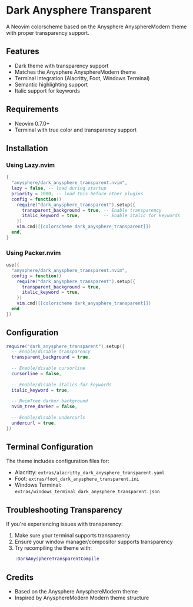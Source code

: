 # Dark Anysphere Transparent

A Neovim colorscheme based on the Anysphere AnysphereModern theme with proper transparency support.

## Features

- Dark theme with transparency support
- Matches the Anysphere AnysphereModern theme
- Terminal integration (Alacritty, Foot, Windows Terminal)
- Semantic highlighting support
- Italic support for keywords

## Requirements

- Neovim 0.7.0+
- Terminal with true color and transparency support

## Installation

### Using Lazy.nvim

```lua
{
  "anysphere/dark_anysphere_transparent.nvim",
  lazy = false, -- load during startup
  priority = 1000, -- load this before other plugins
  config = function()
    require("dark_anysphere_transparent").setup({
      transparent_background = true, -- Enable transparency
      italic_keyword = true,         -- Enable italic for keywords
    })
    vim.cmd([[colorscheme dark_anysphere_transparent]])
  end,
}
```

### Using Packer.nvim

```lua
use({
  "anysphere/dark_anysphere_transparent.nvim",
  config = function()
    require("dark_anysphere_transparent").setup({
      transparent_background = true,
      italic_keyword = true,
    })
    vim.cmd([[colorscheme dark_anysphere_transparent]])
  end
})
```

## Configuration

```lua
require("dark_anysphere_transparent").setup({
  -- Enable/disable transparency
  transparent_background = true,
  
  -- Enable/disable cursorline
  cursorline = false,
  
  -- Enable/disable italics for keywords
  italic_keyword = true,
  
  -- NvimTree darker background
  nvim_tree_darker = false,
  
  -- Enable/disable undercurls
  undercurl = true,
})
```

## Terminal Configuration

The theme includes configuration files for:
- Alacritty: `extras/alacritty_dark_anysphere_transparent.yaml`
- Foot: `extras/foot_dark_anysphere_transparent.ini`
- Windows Terminal: `extras/windows_terminal_dark_anysphere_transparent.json`

## Troubleshooting Transparency

If you're experiencing issues with transparency:

1. Make sure your terminal supports transparency
2. Ensure your window manager/compositor supports transparency 
3. Try recompiling the theme with:
   ```lua
   :DarkAnysphereTransparentCompile
   ```

## Credits

- Based on the Anysphere AnysphereModern theme
- Inspired by AnysphereModern Modern theme structure